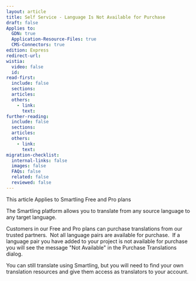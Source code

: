```yaml
---
layout: article
title: Self Service - Language Is Not Available for Purchase
draft: false
Applies to:
  GDN: true
  Application-Resource-Files: true
  CMS-Connectors: true
edition: Express
redirect-url:
wistia:
  video: false
  id:
read-first:
  include: false
  sections:
  articles:
  others:
    - link:
      text:
further-reading:
  include: false
  sections:
  articles:
  others:
    - link:
      text:
migration-checklist:
  internal-links: false
  images: false
  FAQs: false
  related: false
  reviewed: false
---
```



This article Applies to Smartling Free and Pro plans

The Smartling platform allows you to translate from any source language to any target language.

Customers in our Free and Pro plans can purchase translations from our trusted partners. &nbsp;Not all language pairs are available for purchase. &nbsp;If a language pair you have added to your project is not available for purchase you will see the message "Not Available" in the Purchase Translations dialog.

You can still translate using Smartling, but you will need to find your own translation resources and give them access as translators to your account.